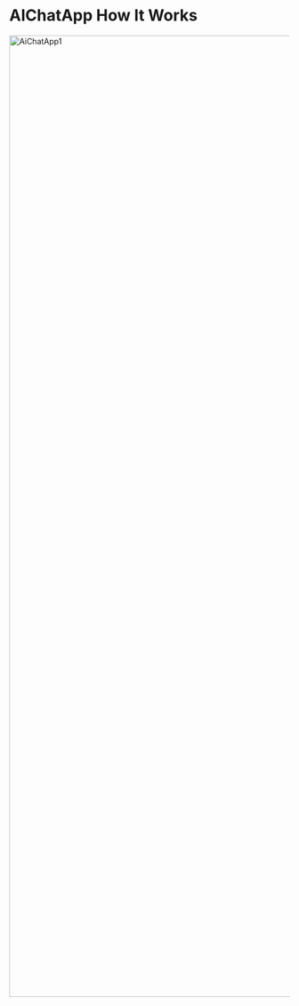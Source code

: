 # AIChatApp How It Works
<img width="1728" alt="AiChatApp1" src="https://github.com/ppori2003/AIChatApp/assets/55041391/fa7aa392-8313-4dd7-b06c-d43be178623d">
